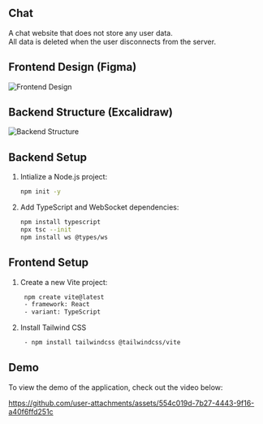 ## Chat 
A chat website that does not store any user data.<br/> All data is deleted when the user disconnects from the server.

## Frontend Design (Figma)
![Frontend Design](https://github.com/user-attachments/assets/5e9e0b76-44e8-4a5e-b373-471327dadd0e)

## Backend Structure (Excalidraw)
![Backend Structure](https://github.com/user-attachments/assets/186771f8-bb42-4209-a32c-9cb861245f24)

## Backend Setup

1. Intialize a Node.js project:
    ```bash
    npm init -y

2. Add TypeScript and WebSocket dependencies:
    ```bash
    npm install typescript 
    npx tsc --init 
    npm install ws @types/ws

## Frontend Setup

1. Create a new Vite project:
   ```bash
    npm create vite@latest
    - framework: React
    - variant: TypeScript
3. Install Tailwind CSS
   ```bash
    - npm install tailwindcss @tailwindcss/vite

## Demo
To view the demo of the application, check out the video below:

https://github.com/user-attachments/assets/554c019d-7b27-4443-9f16-a40f6ffd251c

